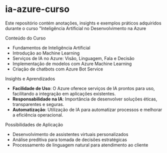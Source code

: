 # ia-azure-curso
Este repositório contém anotações, insights e exemplos práticos adquiridos durante o curso "Inteligência Artificial no Desenvolvimento na Azure

Conteúdo do Curso

- Fundamentos de Inteligência Artificial
- Introdução ao Machine Learning
- Serviços de IA no Azure: Visão, Linguagem, Fala e Decisão
- Implementação de modelos com Azure Machine Learning
- Criação de chatbots com Azure Bot Service

Insights e Aprendizados

- **Facilidade de Uso**: O Azure oferece serviços de IA prontos para uso, facilitando a integração em aplicações existentes.
- **Responsabilidade na IA**: Importância de desenvolver soluções éticas, transparentes e seguras.
- **Automatização**: Utilização de IA para automatizar processos e melhorar a eficiência operacional.

Possibilidades de Aplicação

- Desenvolvimento de assistentes virtuais personalizados
- Análise preditiva para tomada de decisões estratégicas
- Processamento de linguagem natural para atendimento ao cliente


